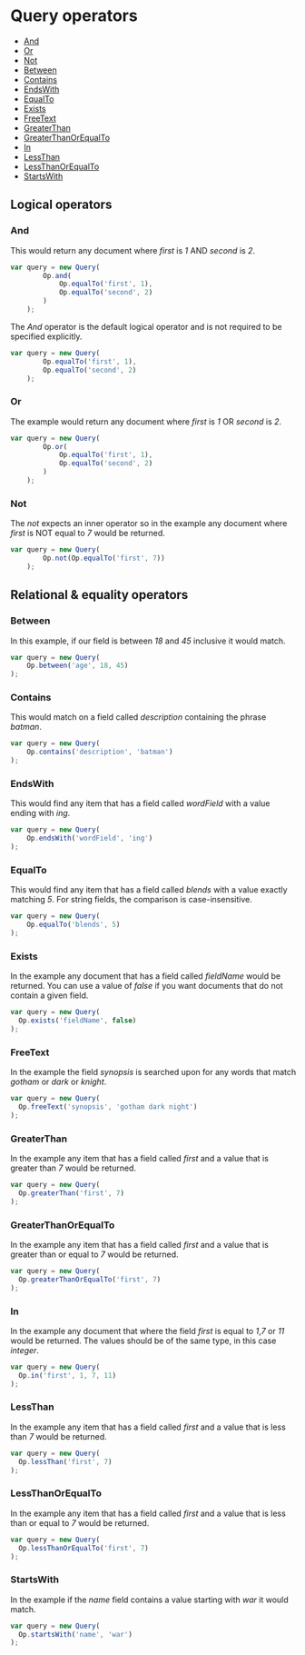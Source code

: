 # Query operators

- [And](#and)
- [Or](#or)
- [Not](#not)
- [Between](#between)
- [Contains](#contains)
- [EndsWith](#endswith)
- [EqualTo](#equalto)
- [Exists](#exists)
- [FreeText](#freetext)
- [GreaterThan](#greaterthan)
- [GreaterThanOrEqualTo](#greaterthanorequalto)
- [In](#in)
- [LessThan](#lessthan)
- [LessThanOrEqualTo](#lessthanorequalto)
- [StartsWith](#startswith)

## Logical operators

### And
This would return any document where *first* is *1* AND *second* is *2*.

```js
var query = new Query(
        Op.and(
            Op.equalTo('first', 1),
            Op.equalTo('second', 2)
        )
    );
```

The *And* operator is the default logical operator and is not required to be specified explicitly.

```js
var query = new Query(
        Op.equalTo('first', 1),
        Op.equalTo('second', 2)
    );
```



### Or
The example would return any document where *first* is *1* OR *second* is *2*.

```js
var query = new Query(
        Op.or(
            Op.equalTo('first', 1),
            Op.equalTo('second', 2)
        )
    );
```



### Not
The *not* expects an inner operator so in the example any document where *first* is NOT equal to *7* would be returned.

```js
var query = new Query(
        Op.not(Op.equalTo('first', 7))
    );
```



## Relational & equality operators

### Between
In this example, if our field is between *18* and *45* inclusive it would match.

```js
var query = new Query(
    Op.between('age', 18, 45)
);
```



### Contains
This would match on a field called *description* containing the phrase *batman*.

```js
var query = new Query(
    Op.contains('description', 'batman')
);
```



### EndsWith
This would find any item that has a field called *wordField* with a value ending with *ing*.

```js
var query = new Query(
    Op.endsWith('wordField', 'ing')
);
```



### EqualTo
This would find any item that has a field called *blends* with a value exactly matching *5*. For string fields, the comparison is case-insensitive.

```js
var query = new Query(
    Op.equalTo('blends', 5)
);
```



### Exists
In the example any document that has a field called *fieldName* would be returned. You can use a value of *false* if you want documents that do not contain a given field.

```js
var query = new Query(
  Op.exists('fieldName', false)
);
```



### FreeText
In the example the field *synopsis* is searched upon for any words that match *gotham* or *dark* or *knight*.

```js
var query = new Query(
  Op.freeText('synopsis', 'gotham dark night')
);
```



### GreaterThan
In the example any item that has a field called *first* and a value that is greater than *7* would be returned.

```js
var query = new Query(
  Op.greaterThan('first', 7)
);
```



### GreaterThanOrEqualTo
In the example any item that has a field called *first* and a value that is greater than or equal to *7* would be returned.

```js
var query = new Query(
  Op.greaterThanOrEqualTo('first', 7)
);
```



### In
In the example any document that where the field *first* is equal to *1*,*7* or *11* would be returned. The values should be of the same type, in this case *integer*.

```js
var query = new Query(
  Op.in('first', 1, 7, 11)
);
```



### LessThan
In the example any item that has a field called *first* and a value that is less than *7* would be returned.

```js
var query = new Query(
  Op.lessThan('first', 7)
);
```



### LessThanOrEqualTo
In the example any item that has a field called *first* and a value that is less than or equal to *7* would be returned.

```js
var query = new Query(
  Op.lessThanOrEqualTo('first', 7)
);
```



### StartsWith
In the example if the *name* field contains a value starting with *war* it would match.

```js
var query = new Query(
  Op.startsWith('name', 'war')
);
```
